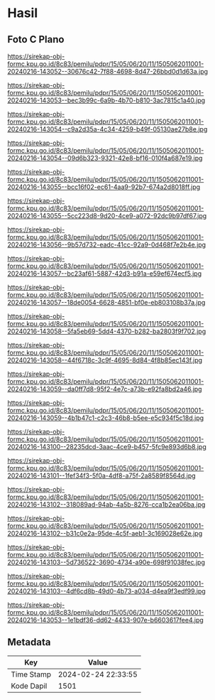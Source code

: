 # Hasil

## Foto C Plano

https://sirekap-obj-formc.kpu.go.id/8c83/pemilu/pdpr/15/05/06/20/11/1505062011001-20240216-143052--30676c42-7f88-4698-8d47-26bbd0d1d63a.jpg

https://sirekap-obj-formc.kpu.go.id/8c83/pemilu/pdpr/15/05/06/20/11/1505062011001-20240216-143053--bec3b99c-6a9b-4b70-b810-3ac7815c1a40.jpg

https://sirekap-obj-formc.kpu.go.id/8c83/pemilu/pdpr/15/05/06/20/11/1505062011001-20240216-143054--c9a2d35a-4c34-4259-b49f-05130ae27b8e.jpg

https://sirekap-obj-formc.kpu.go.id/8c83/pemilu/pdpr/15/05/06/20/11/1505062011001-20240216-143054--09d6b323-9321-42e8-bf16-010f4a687e19.jpg

https://sirekap-obj-formc.kpu.go.id/8c83/pemilu/pdpr/15/05/06/20/11/1505062011001-20240216-143055--bcc16f02-ec61-4aa9-92b7-674a2d8018ff.jpg

https://sirekap-obj-formc.kpu.go.id/8c83/pemilu/pdpr/15/05/06/20/11/1505062011001-20240216-143055--5cc223d8-9d20-4ce9-a072-92dc9b97df67.jpg

https://sirekap-obj-formc.kpu.go.id/8c83/pemilu/pdpr/15/05/06/20/11/1505062011001-20240216-143056--9b57d732-eadc-41cc-92a9-0d468f7e2b4e.jpg

https://sirekap-obj-formc.kpu.go.id/8c83/pemilu/pdpr/15/05/06/20/11/1505062011001-20240216-143057--bc23af61-5887-42d3-b91a-e59ef674ecf5.jpg

https://sirekap-obj-formc.kpu.go.id/8c83/pemilu/pdpr/15/05/06/20/11/1505062011001-20240216-143057--18de0054-6628-4851-bf0e-eb803108b37a.jpg

https://sirekap-obj-formc.kpu.go.id/8c83/pemilu/pdpr/15/05/06/20/11/1505062011001-20240216-143058--5fa5eb69-5dd4-4370-b282-ba2803f9f702.jpg

https://sirekap-obj-formc.kpu.go.id/8c83/pemilu/pdpr/15/05/06/20/11/1505062011001-20240216-143058--44f6718c-3c9f-4695-8d84-4f8b85ec143f.jpg

https://sirekap-obj-formc.kpu.go.id/8c83/pemilu/pdpr/15/05/06/20/11/1505062011001-20240216-143059--da0ff7d8-95f2-4e7c-a73b-e92fa8bd2a46.jpg

https://sirekap-obj-formc.kpu.go.id/8c83/pemilu/pdpr/15/05/06/20/11/1505062011001-20240216-143059--4b1b47c1-c2c3-46b8-b5ee-e5c934f5c18d.jpg

https://sirekap-obj-formc.kpu.go.id/8c83/pemilu/pdpr/15/05/06/20/11/1505062011001-20240216-143100--28235dcd-3aac-4ce9-b457-5fc9e893d6b8.jpg

https://sirekap-obj-formc.kpu.go.id/8c83/pemilu/pdpr/15/05/06/20/11/1505062011001-20240216-143101--1fef34f3-5f0a-4df8-a75f-2a8589f8564d.jpg

https://sirekap-obj-formc.kpu.go.id/8c83/pemilu/pdpr/15/05/06/20/11/1505062011001-20240216-143102--318089ad-94ab-4a5b-8276-cca1b2ea06ba.jpg

https://sirekap-obj-formc.kpu.go.id/8c83/pemilu/pdpr/15/05/06/20/11/1505062011001-20240216-143102--b31c0e2a-95de-4c5f-aeb1-3c169028e62e.jpg

https://sirekap-obj-formc.kpu.go.id/8c83/pemilu/pdpr/15/05/06/20/11/1505062011001-20240216-143103--5d736522-3690-4734-a90e-698f91038fec.jpg

https://sirekap-obj-formc.kpu.go.id/8c83/pemilu/pdpr/15/05/06/20/11/1505062011001-20240216-143103--4df6cd8b-49d0-4b73-a034-d4ea9f3edf99.jpg

https://sirekap-obj-formc.kpu.go.id/8c83/pemilu/pdpr/15/05/06/20/11/1505062011001-20240216-143053--1e1bdf36-dd62-4433-907e-b6603617fee4.jpg


## Metadata

| Key        | Value               |
| ---------- | ------------------- |
| Time Stamp | 2024-02-24 22:33:55 |
| Kode Dapil | 1501                |



